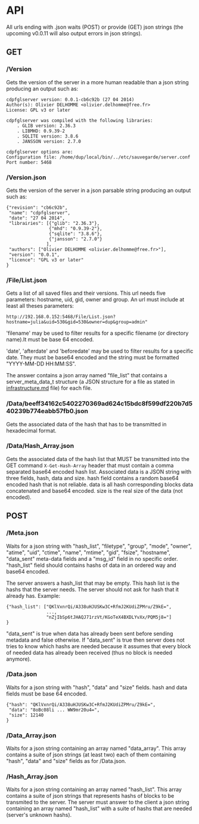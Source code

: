# API

All urls ending with .json waits (POST) or provide (GET) json strings (the upcoming v0.0.11 will also output errors in json strings).


## GET

### /Version

Gets the version of the server in a more human readable than a json string
producing an output such as:

    cdpfglserver version: 0.0.1-cb6c92b (27 04 2014)
    Author(s): Olivier DELHOMME <olivier.delhomme@free.fr>
    License: GPL v3 or later

    cdpfglserver was compiled with the following libraries:
        . GLIB version: 2.36.3
        . LIBMHD: 0.9.39-2
        . SQLITE version: 3.8.6
        . JANSSON version: 2.7.0

    cdpfglserver options are:
    Configuration file: /home/dup/local/bin/../etc/sauvegarde/server.conf
    Port number: 5468


### /Version.json

Gets the version of the server in a json parsable string producing an
output such as:

    {"revision": "cb6c92b",
     "name": "cdpfglserver",
     "date": "27 04 2014",
     "librairies": [{"glib": "2.36.3"},
                    {"mhd": "0.9.39-2"},
                    {"sqlite": "3.8.6"},
                    {"jansson": "2.7.0"}
                   ],
     "authors": ["Olivier DELHOMME <olivier.delhomme@free.fr>"],
     "version": "0.0.1",
     "licence": "GPL v3 or later"
    }


### /File/List.json

Gets a list of all saved files and their versions. This url needs five
parameters: hostname, uid, gid, owner and group. An url must include at
least all theses parameters:

    http://192.168.0.152:5468/File/List.json?hostname=julia&uid=530&gid=530&owner=dup&group=admin"

'filename' may be used to filter results for a specific filename (or
directory name).It must be base 64 encoded.

'date', 'afterdate' and 'beforedate' may be used to filter results for 
a specific date. They must be base64 encoded and the string must be 
formatted "YYYY-MM-DD HH:MM:SS".

The answer contains a json array named "file_list" that contains a
server_meta_data_t structure (a JSON structure for a file as stated in
[infrastructure.md](infrastructure.md) file) for each file.


### /Data/beeff34162c5402270369ad624c15bdc8f599df220b7d540239b774eabb57fb0.json

Gets the associated data of the hash that has to be transmitted in
hexadecimal format.


### /Data/Hash_Array.json

Gets the associated data of the hash list that MUST be transmitted into
the GET command ```X-Get-Hash-Array``` header that must contain a comma
separated base64 encoded hash list. Associated data is a JSON string with
three fields, hash, data and size. hash field contains a random base64
encoded hash that is not reliable. data is all hash corresponding blocks
data concatenated and base64 encoded. size is the real size of the data
(not encoded).


## POST

### /Meta.json

Waits for a json string with "hash_list", "filetype", "group", "mode",
"owner", "atime", "uid", "ctime", "name", "mtime", "gid", "fsize", "hostname",
"data_sent" meta-data fields and a "msg_id" field in no specific order.
"hash_list" field should contains hashs of data in an ordered way and
base64 encoded.

The server answers a hash_list that may be empty. This hash list is the
hashs that the server needs. The server should not ask for hash that it
already has. Example:

    {"hash_list": ["QKlVxnrQi/A338uHJUSKw3C+RfmJ2KUdiZPMru/Z9kE=",
                   ...,
                   "nZjIbSp6tJHAQJ71rzVt/KGoTeX4BXDLYvXx/PQM5j8="]
    }

"data_sent" is true when data has already been sent before sending
metadata and false otherwise. If "data_sent" is true then server does
not tries to know which hashs are needed because it assumes that every
block of needed data has already been received (thus no block is needed
anymore).


### /Data.json

Waits for a json string with "hash", "data" and "size" fields. hash
and data fields must be base 64 encoded.

    {"hash": "QKlVxnrQi/A338uHJUSKw3C+RfmJ2KUdiZPMru/Z9kE=",
     "data": "8oBc08li ... WW9mr20u4=",
     "size": 12140
    }


### /Data_Array.json

Waits for a json string containing an array named "data_array". This array
contains a suite of json strings (at least two) each of them containing
"hash", "data" and "size" fields as for /Data.json.


### /Hash_Array.json

Waits for a json string containing an array named "hash_list". This array
contains a suite of json strings that represents hashs of blocks to be
transmited to the server. The server must answer to the client a json
string containing an array named "hash_list" with a suite of hashs that
are needed (server's unknown hashs).

